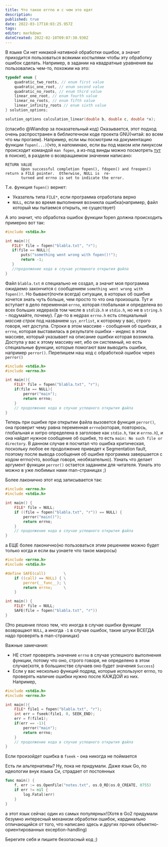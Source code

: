 ```yaml
---
title: Что такое errno и с чем это едят
description: 
published: true
date: 2022-03-17T18:03:25.957Z
tags: 
editor: markdown
dateCreated: 2022-02-10T09:07:30.930Z
---
```


  В языке Си нет никакой нативной обработки ошибок, а значит приходится пользоваться всякими костылями чтобы эту обработку ошибок сделать. Например, в задании на квадратные уравнения вы пользовались чем-то, похожим на это:
```c
typedef enum {
    quadratic_two_roots, // enum first value
    quadratic_one_root, // enum second value
    quadratic_no_roots, // enum third value
    linear_one_root, // enum fourth value
    linear_no_roots, // enum fifth value
    linear_infinity_roots // enum sixth value
} solution_options;

solution_options calculation_linear(double b, double c, double *x);
```
(спасибо @Wiandop за показательный код)
  Оказывается, этот подход очень распространен в библиотечном коде проекта GNU(читай: во всем что мы прогаем). Например, если мы посмотрим на документацию функции `fopen(...)`(что, я напоминаю, если вы под маком или линуксом происходит командой `man fopen`, а из-под винды можно посмотреть [тут](http://man.he.net/) в поиске), в разделе о возвращаемом значении написано:
```
RETURN VALUE
       Upon successful completion fopen(), fdopen() and freopen() return a FILE pointer.  Otherwise, NULL is  re‐
       turned and errno is set to indicate the error.
```
Т.е. функция `fopen()` вернет:
- Указатель типа `FILE*`, если программа отработала верно 
- `NULL`, если во время выполнения возникла ошибка(например, файл который мы пытаемся открыть, не существует)

 А это значит, что обработка ошибок функции fopen должна происходить примерно вот так:
 ```c
#include <stdio.h>

int main(){
    FILE* file = fopen("blabla.txt", "r");
    if(file == NULL){
        puts("something went wrong with fopen()!");
        return -1;
    }
    //продолжение кода в случае успешного открытия файла
}

```
  Файл `blabla.txt` я специально не создал, а значит моя программа ожидаемо закончится с сообщением `something went wrong with fopen()!`. Но бывают(почти всегда) ситуации, в которых об ошибке хочется знать чуть больше, чем просто то что она произошла. Тут и вступает в дело переменная `errno`, которая глобальная и определена во всех больших хедерах(в том числе в `stdlib.h` и `stdio.h`, но не в `string.h` - подумайте, почему). Где-то в недрах `errno.h` есть специальный _массив строк_ под названием `sys_errlist`, к которому у вас, строго говоря, нет доступа. Строки в этом массиве - сообщения об ошибках, а `errno`, которая выставилась в результате ошибки - индекс в этом массиве, который указывает на описание ошибки которая возникла. Доступа у вас к этому массиву нет, ибо он системный, но есть специальные функции, которые помогают вам выводить ошибки, например `perror()`. Перепишем наш код с обработкой ошибок через `perror()`
```c
#include <stdio.h>
#include <errno.h>

int main(){
    FILE* file = fopen("blabla.txt", "r");
    if(file == NULL){
        perror("main");
        return errno;
    }
    // продолжение кода в случае успешного открытия файла
}
```
  Теперь при ошибке при открытии файла вызовется функция `perror()`, она проверит чему равна переменная `errno`(которая, повторюсь, глобальная и хитро определена в заголовке как `stdio.h`, так и `errno.h`), и она найдет нужное сообщение об ошибке, то есть `main: No such file or directory`. В данном случае я посчитал что ошибка критическая, поскольку любое ее продолжение приведет к Segmentation fault, поэтому после вывода сообщения об ошибке программа завершается с кодом errno(что, вообще говоря, необязательно). Узнать что делает аргумент функции `perror()` остается заданием для читателя. Узнать это можно в уже любимых нами man-страницах ;)
  
  Более лаконично этот код записывается так:
```c
#include <errno.h>
#include <stdio.h>

int main() {
    FILE* file = NULL;
    if ((file = fopen("blabla.txt", "r")) == NULL) {
        perror("main()");
        return errno;
    }
    // продолжение кода в случае успешного открытия файла
}
```

а ЕЩЕ более лаконично(но пользоваться этим решением можно будет только когда и если вы узнаете что такое макросы)
```c
#include <errno.h>
#include <stdio.h>

#define SAFE(call)        \
    if ((call) == NULL) { \
        perror(__func__); \
        return errno;     \
    }

int main() {
    FILE* file = NULL;
    SAFE(file = fopen("blabla.txt", "r"))
}
```
(Это решение плохо тем, что иногда в случае ошибки функции возвращают `NULL`, а иногда `-1` в случае ошибок, такие штуки ВСЕГДА надо проверять в man-страницах)

Важные замечания:
 - НЕ стоит проверять значение `errno` в случае успешного выполнения функции, потому что оно, строго говоря, не определено в этом случае(хотя, в большинстве случаев оно будет значения `Success`)
 - Если у вас несколько функций подряд, которые используют errno, то проверять наличие ошибки нужно после КАЖДОЙ из них. Например,
```c
#include <stdio.h>
#include <errno.h>

int main(){
    FILE* file1 = fopen("blabla.txt", "r");
    int err = fseek(file1, 0, SEEK_END);
    err = f(file1);
    if(err == -1){
        perror("main");
        return errno;
    }
    // продолжение кода в случае успешного открытия файла
}
```
Если произойдет ошибка в `fseek` - она никогда не поймается

Есть ли альтернативы? Ну, пока не придумали. Даже язык Go, по идеологии внук языка Cи, страдает от постоянных
```go
func main() {
    f, err := os.OpenFile("notes.txt", os.O_RD|os.O_CREATE, 0755)
    if err != nil {
        log.Fatal(err)
    }
}
```
а этот язык сейчас один из самых популярных!(Хотя в Go2 придумали безумно интересный механизм обработки ошибок, кардинально отличающийся от того, что написано здесь и других прочих объектно-ориентированных exception-handling)

Берегите себя и пишите безопасный код ;)